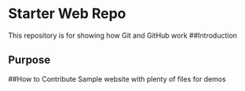 # Starter Web Repo

This repository is for showing how Git and GitHub work
##Introduction
## Purpose
##How to Contribute
Sample website with plenty of files for demos